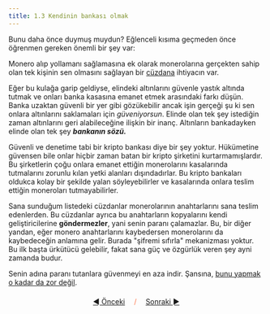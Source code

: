 ```yaml
---
title: 1.3 Kendinin bankası olmak
---
```


Bunu daha önce duymuş muydun? Eğlenceli kısıma geçmeden önce öğrenmen
gereken önemli bir şey var:

Monero alıp yollamanı sağlamasına ek olarak monerolarına gerçekten
sahip olan tek kişinin sen olmasını sağlayan bir
[cüzdana](1.02_get_a_monero_wallet.md) ihtiyacın var.

Eğer bu kulağa garip geldiyse, elindeki altınlarını güvenle yastık
altında tutmak ve onları banka kasasına emanet etmek arasındaki farkı
düşün.  Banka uzaktan güvenli bir yer gibi gözükebilir ancak işin
gerçeği şu ki sen onlara altınlarını saklamaları için _güveniyorsun_.
Elinde olan tek şey istediğin zaman altınlarını geri alabileceğine
ilişkin bir inanç.  Altınların bankadayken elinde olan tek şey
_******bankanın sözü.******_

Güvenli ve denetime tabi bir kripto bankası diye bir şey yoktur.
Hükümetine güvensen bile onlar hiçbir zaman batan bir kripto
şirketini kurtarmamışlardır.  Bu şirketlerin çoğu onlara emanet
ettiğin monerolarını kasalarında tutmalarını zorunlu kılan yetki
alanları dışındadırlar.  Bu kripto bankaları oldukca kolay bir şekilde
yalan söyleyebilirler ve kasalarında onlara teslim ettiğin moneroları
tutmayabilirler.

Sana sunduğum listedeki cüzdanlar monerolarının anahtarlarını sana
teslim edenlerden.  Bu cüzdanlar ayrıca bu anahtarların kopyalarını
kendi geliştiricilerine **göndermezler**, yani senin paranı
çalamazlar.  Bu, bir diğer yandan, eğer monero anahtarlarını
kaybedersen monerolarını da kaybedeceğin anlamına gelir.  Burada
"şifremi sıfırla" mekanizması yoktur.  Bu ilk başta ürkütücü
gelebilir, fakat sana güç ve özgürlük veren şey ayni zamanda budur.

Senin adına paranı tutanlara güvenmeyi en aza indir.  Şansına, [bunu
yapmak o kadar da zor değil](1.04_the_seed.md).



<p align='center' style='margin-top: 1.5em;'><span style='margin-right: 1em;'><a href="./1.02_get_a_monero_wallet.md">◄ Önceki</a></span> <span style='color: #ff774d;'>/</span> <span style='margin-left: 1em;'><a href="./1.04_the_seed.md">Sonraki ►</a></span></p>
